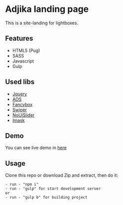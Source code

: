 # Adjika landing page

This is a site-landing for lightboxes.

## Features

- HTML5 (Pug)
- SASS 
- Javascript
- Gulp

## Used libs

- [Jquery](https://jquery.com/)
- [AOS](https://michalsnik.github.io/aos/)
- [Fancybox](https://fancyapps.com/)
- [Swiper](https://swiperjs.com/)
- [NoUiSlider](https://refreshless.com/nouislider/)
- [Imask](https://imask.js.org/)

## Demo

You can see live demo in [here](https://vladorg.github.io/art_moto/)

## Usage

Clone this repo or download Zip and extract, then do it:

```
- run - "npm i"
- run - "gulp" for start development server
or
- run - "gulp b" for building project
```